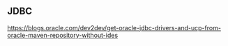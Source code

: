 ## JDBC

https://blogs.oracle.com/dev2dev/get-oracle-jdbc-drivers-and-ucp-from-oracle-maven-repository-without-ides
